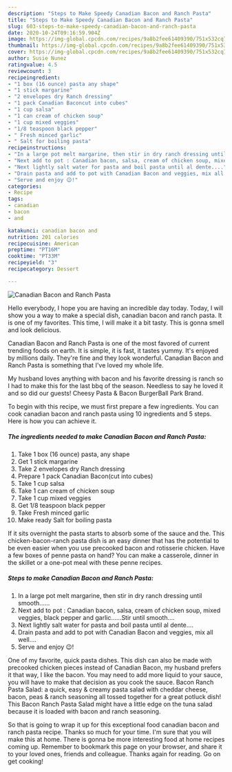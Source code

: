 ```yaml
---
description: "Steps to Make Speedy Canadian Bacon and Ranch Pasta"
title: "Steps to Make Speedy Canadian Bacon and Ranch Pasta"
slug: 603-steps-to-make-speedy-canadian-bacon-and-ranch-pasta
date: 2020-10-24T09:16:59.904Z
image: https://img-global.cpcdn.com/recipes/9a8b2fee61409390/751x532cq70/canadian-bacon-and-ranch-pasta-recipe-main-photo.jpg
thumbnail: https://img-global.cpcdn.com/recipes/9a8b2fee61409390/751x532cq70/canadian-bacon-and-ranch-pasta-recipe-main-photo.jpg
cover: https://img-global.cpcdn.com/recipes/9a8b2fee61409390/751x532cq70/canadian-bacon-and-ranch-pasta-recipe-main-photo.jpg
author: Susie Nunez
ratingvalue: 4.5
reviewcount: 3
recipeingredient:
- "1 box (16 ounce) pasta any shape"
- "1 stick margarine"
- "2 envelopes dry Ranch dressing"
- "1 pack Canadian Baconcut into cubes"
- "1 cup salsa"
- "1 can cream of chicken soup"
- "1 cup mixed veggies"
- "1/8 teaspoon black pepper"
- " Fresh minced garlic"
- " Salt for boiling pasta"
recipeinstructions:
- "In a large pot melt margarine, then stir in dry ranch dressing until smooth......"
- "Next add to pot : Canadian bacon, salsa, cream of chicken soup, mixed veggies, black pepper and garlic......Stir until smooth...."
- "Next lightly salt water for pasta and boil pasta until al dente...."
- "Drain pasta and add to pot with Canadian Bacon and veggies, mix all well...."
- "Serve and enjoy 😉!"
categories:
- Recipe
tags:
- canadian
- bacon
- and

katakunci: canadian bacon and 
nutrition: 201 calories
recipecuisine: American
preptime: "PT16M"
cooktime: "PT33M"
recipeyield: "3"
recipecategory: Dessert

---
```



![Canadian Bacon and Ranch Pasta](https://img-global.cpcdn.com/recipes/9a8b2fee61409390/751x532cq70/canadian-bacon-and-ranch-pasta-recipe-main-photo.jpg)

Hello everybody, I hope you are having an incredible day today. Today, I will show you a way to make a special dish, canadian bacon and ranch pasta. It is one of my favorites. This time, I will make it a bit tasty. This is gonna smell and look delicious.

Canadian Bacon and Ranch Pasta is one of the most favored of current trending foods on earth. It is simple, it is fast, it tastes yummy. It's enjoyed by millions daily. They're fine and they look wonderful. Canadian Bacon and Ranch Pasta is something that I've loved my whole life.

My husband loves anything with bacon and his favorite dressing is ranch so I had to make this for the last bbq of the season. Needless to say he loved it and so did our guests! Cheesy Pasta &amp; Bacon BurgerBall Park Brand.


To begin with this recipe, we must first prepare a few ingredients. You can cook canadian bacon and ranch pasta using 10 ingredients and 5 steps. Here is how you can achieve it.

<!--inarticleads1-->

##### The ingredients needed to make Canadian Bacon and Ranch Pasta:

1. Take 1 box (16 ounce) pasta, any shape
1. Get 1 stick margarine
1. Take 2 envelopes dry Ranch dressing
1. Prepare 1 pack Canadian Bacon(cut into cubes)
1. Take 1 cup salsa
1. Take 1 can cream of chicken soup
1. Take 1 cup mixed veggies
1. Get 1/8 teaspoon black pepper
1. Take  Fresh minced garlic
1. Make ready  Salt for boiling pasta


If it sits overnight the pasta starts to absorb some of the sauce and the. This chicken-bacon-ranch pasta dish is an easy dinner that has the potential to be even easier when you use precooked bacon and rotisserie chicken. Have a few boxes of penne pasta on hand? You can make a casserole, dinner in the skillet or a one-pot meal with these penne recipes. 

<!--inarticleads2-->

##### Steps to make Canadian Bacon and Ranch Pasta:

1. In a large pot melt margarine, then stir in dry ranch dressing until smooth......
1. Next add to pot : Canadian bacon, salsa, cream of chicken soup, mixed veggies, black pepper and garlic......Stir until smooth....
1. Next lightly salt water for pasta and boil pasta until al dente....
1. Drain pasta and add to pot with Canadian Bacon and veggies, mix all well....
1. Serve and enjoy 😉!


One of my favorite, quick pasta dishes. This dish can also be made with precooked chicken pieces instead of Canadian Bacon, my husband prefers it that way, I like the bacon. You may need to add more liquid to your sauce, you will have to make that decision as you cook the sauce. Bacon Ranch Pasta Salad: a quick, easy &amp; creamy pasta salad with cheddar cheese, bacon, peas &amp; ranch seasoning all tossed together for a great potluck dish! This Bacon Ranch Pasta Salad might have a little edge on the tuna salad because it is loaded with bacon and ranch seasoning. 

So that is going to wrap it up for this exceptional food canadian bacon and ranch pasta recipe. Thanks so much for your time. I'm sure that you will make this at home. There is gonna be more interesting food at home recipes coming up. Remember to bookmark this page on your browser, and share it to your loved ones, friends and colleague. Thanks again for reading. Go on get cooking!
